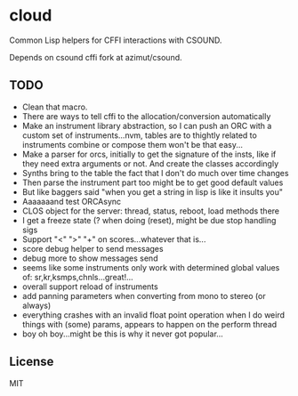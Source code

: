 # cloud

Common Lisp helpers for CFFI interactions with CSOUND.

Depends on csound cffi fork at azimut/csound.

## TODO

- Clean that macro.
- There are ways to tell cffi to the allocation/conversion automatically
- Make an instrument library abstraction, so I can push an ORC with a custom
set of instruments...nvm, tables are to thightly related to instruments
combine or compose them won't be that easy...
- Make a parser for orcs, initially to get the signature of the insts, like
    if they need extra arguments or not. And create the classes accordingly
- Synths bring to the table the fact that I don't do much over time changes
- Then parse the instrument part too might be to get good default values
- But like baggers said "when you get a string in lisp is like it insults you"
- Aaaaaaand test ORCAsync
- CLOS object for the server: thread, status, reboot, load methods there
- I get a freeze state (? when doing (reset), might be due stop handling sigs
- Support "<" ">" "+" on scores...whatever that is...
- score debug helper to send messages
- debug more to show messages send
- seems like some instruments only work with determined global values of:
sr,kr,ksmps,chnls...great!...
- overall support reload of instruments
- add panning parameters when converting from mono to stereo (or always)
- everything crashes with an invalid float point operation when I do weird
things with (some) params, appears to happen on the perform thread
- boy oh boy...might be this is why it never got popular...

## License

MIT

